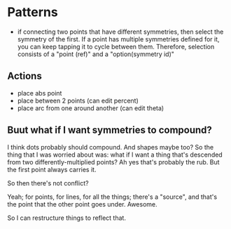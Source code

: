 # Patterns

- if connecting two points that have different symmetries,
  then select the symmetry of the first.
  If a point has multiple symmetries defined for it, you
  can keep tapping it to cycle between them.
  Therefore, selection consists of a "point (ref)" and a "option(symmetry id)"


## Actions

- place abs point
- place between 2 points (can edit percent)
- place arc from one around another (can edit theta)

## Buut what if I want symmetries to compound?

I think dots probably should compound.
And shapes maybe too?
So the thing that I was worried about was:
what if I want a thing that's descended from two differently-multiplied points?
Ah yes that's probably the rub. But the first point always carries it.

So then there's not conflict?

Yeah; for points, for lines, for all the things; there's a "source", and that's the point that the other point goes under. Awesome.

So I can restructure things to reflect that.